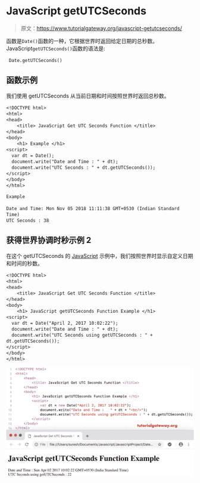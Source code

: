 # JavaScript getUTCSeconds

> 原文：<https://www.tutorialgateway.org/javascript-getutcseconds/>

函数是`Date()`函数的一种，它根据世界时返回给定日期的总秒数。JavaScript`getUTCSeconds()`函数的语法是:

```
 Date.getUTCSeconds()
```

## 函数示例

我们使用 getUTCSeconds 从当前日期和时间按照世界时返回总秒数。

```
<!DOCTYPE html>
<html>
<head>
    <title> JavaScript Get UTC Seconds Function </title>
</head>
<body>
    <h1> Example </h1>
<script>
  var dt = Date();  
  document.write("Date and Time : " + dt);
  document.write("UTC Seconds : " + dt.getUTCSeconds());
</script>
</body>
</html>
```

```
Example

Date and Time: Mon Nov 05 2018 11:11:38 GMT+0530 (Indian Standard Time)
UTC Seconds : 38
```

## 获得世界协调时秒示例 2

在这个 getUTCSeconds 的 [JavaScript](https://www.tutorialgateway.org/javascript/) 示例中，我们按照世界时显示自定义日期和时间的秒数。

```
<!DOCTYPE html>
<html>
<head>
    <title> JavaScript Get UTC Seconds Function </title>
</head>
<body>
    <h1> JavaScript getUTCSeconds Function Example </h1>
<script>
  var dt = Date("April 2, 2017 10:02:22");
  document.write("Date and Time : " + dt);
  document.write("UTC Seconds using getUTCSeconds : " + dt.getUTCSeconds());
</script>
</body>
</html>
```

![JavaScript getUTCSeconds Function 2](img/70c566cc32103fd1fbe1ea3417923194.png)